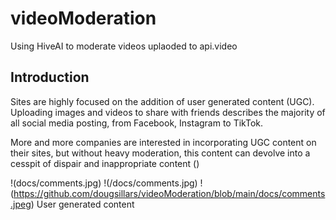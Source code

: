 # videoModeration
Using HiveAI to moderate videos uplaoded to api.video


## Introduction

Sites are highly focused on the addition of user generated content (UGC). Uploading images and videos to share with friends describes the majority of all social media posting, from Facebook, Instagram to TikTok.

More and more companies are interested in incorporating UGC content on their sites, but without heavy moderation, this content can devolve into a cesspit of dispair and inappropriate content ()

!(docs/comments.jpg)
!(/docs/comments.jpg)
!(https://github.com/dougsillars/videoModeration/blob/main/docs/comments.jpeg)
User generated content 